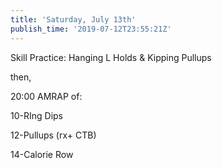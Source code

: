 ```yaml
---
title: 'Saturday, July 13th'
publish_time: '2019-07-12T23:55:21Z'
---
```


Skill Practice: Hanging L Holds & Kipping Pullups

then,

20:00 AMRAP of:

10-RIng Dips

12-Pullups (rx+ CTB)

14-Calorie Row
